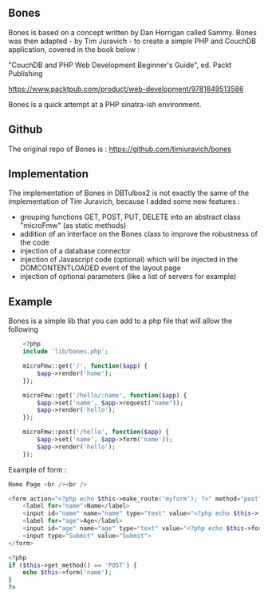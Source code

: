 ## Bones
Bones is based on a concept written by Dan Horrigan called Sammy. Bones was then adapted - by Tim Juravich - to create a simple PHP and CouchDB application, covered in the book below :

"CouchDB and PHP Web Development Beginner's Guide", ed. Packt Publishing

https://www.packtpub.com/product/web-development/9781849513586

Bones is a quick attempt at a PHP sinatra-ish environment. 

## Github 
The original repo of Bones is : 
https://github.com/timjuravich/bones

## Implementation
The implementation of Bones in DBTulbox2 is not exactly the same of the implementation of Tim Juravich, because I added some new features :
 * grouping functions GET, POST, PUT, DELETE into an abstract class "microFmw" (as static methods)
 * addition of an interface on the Bones class to improve the robustness of the code
 * injection of a database connector
 * injection of Javascript code (optional) which will be injected in the DOMCONTENTLOADED event of the layout page
 * injection of optional parameters (like a list of servers for example)
 
## Example
Bones is a simple lib that you can add to a php file that will allow the following
```PHP
	<?php
	include 'lib/bones.php';

	microFmw::get('/', function($app) {
	    $app->render('home');
	});

	microFmw::get('/hello/:name', function($app) {
		$app->set('name', $app->request("name"));
	    $app->render('hello');
	});

	microFmw::post('/hello', function($app) {
		$app->set('name', $app->form('name'));
	    $app->render('hello');
	});
```
Example of form :
```PHP
Home Page <br /><br />

<form action="<?php echo $this->make_route('myform'); ?>" method="post">
	<label for="name">Name</label>
	<input id="name" name="name" type="text" value="<?php echo $this->form('name'); ?>">
	<label for="age">Age</label>
	<input id="age" name="age" type="text" value="<?php echo $this->form('age'); ?>">
	<input type="Submit" value="Submit">
</form>

<?php 
if ($this->get_method() == 'POST') {
	echo $this->form('name');
}
?>
```

